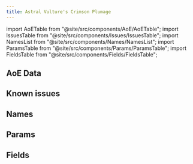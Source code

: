 ```yaml
---
title: Astral Vulture's Crimson Plumage
---
```


import AoETable from "@site/src/components/AoE/AoETable";
import IssuesTable from "@site/src/components/Issues/IssuesTable";
import NamesList from "@site/src/components/Names/NamesList";
import ParamsTable from "@site/src/components/Params/ParamsTable";
import FieldsTable from "@site/src/components/Fields/FieldsTable";

## AoE Data

<AoETable item_key="astralvulturescrimsonplumage" data_src="weapon" />

## Known issues

<IssuesTable item_key="astralvulturescrimsonplumage" data_src="weapon" />

## Names

<NamesList item_key="astralvulturescrimsonplumage" data_src="weapon" />

## Params

<ParamsTable item_key="astralvulturescrimsonplumage" data_src="weapon" />

## Fields

<FieldsTable item_key="astralvulturescrimsonplumage" data_src="weapon" />
